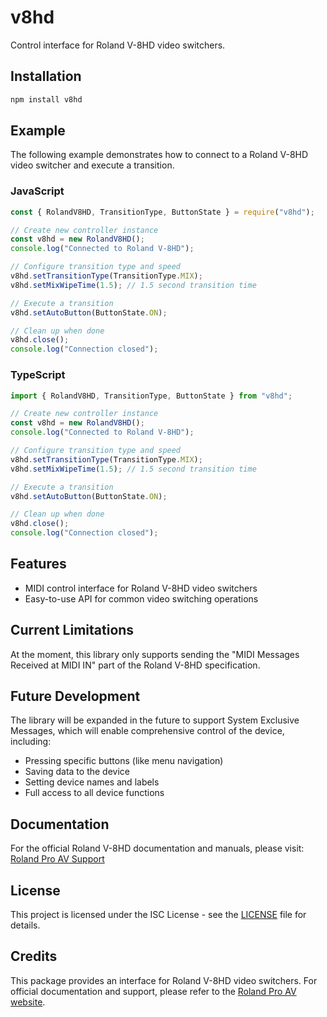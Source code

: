 # v8hd

Control interface for Roland V-8HD video switchers.

## Installation

```bash
npm install v8hd
```

## Example

The following example demonstrates how to connect to a Roland V-8HD video switcher and execute a transition.

### JavaScript

```javascript
const { RolandV8HD, TransitionType, ButtonState } = require("v8hd");

// Create new controller instance
const v8hd = new RolandV8HD();
console.log("Connected to Roland V-8HD");

// Configure transition type and speed
v8hd.setTransitionType(TransitionType.MIX);
v8hd.setMixWipeTime(1.5); // 1.5 second transition time

// Execute a transition
v8hd.setAutoButton(ButtonState.ON);

// Clean up when done
v8hd.close();
console.log("Connection closed");
```

### TypeScript

```typescript
import { RolandV8HD, TransitionType, ButtonState } from "v8hd";

// Create new controller instance
const v8hd = new RolandV8HD();
console.log("Connected to Roland V-8HD");

// Configure transition type and speed
v8hd.setTransitionType(TransitionType.MIX);
v8hd.setMixWipeTime(1.5); // 1.5 second transition time

// Execute a transition
v8hd.setAutoButton(ButtonState.ON);

// Clean up when done
v8hd.close();
console.log("Connection closed");
```

## Features

- MIDI control interface for Roland V-8HD video switchers
- Easy-to-use API for common video switching operations

## Current Limitations

At the moment, this library only supports sending the "MIDI Messages Received at MIDI IN" part of the Roland V-8HD specification.

## Future Development

The library will be expanded in the future to support System Exclusive Messages, which will enable comprehensive control of the device, including:

- Pressing specific buttons (like menu navigation)
- Saving data to the device
- Setting device names and labels
- Full access to all device functions

## Documentation

For the official Roland V-8HD documentation and manuals, please visit:
[Roland Pro AV Support](https://proav.roland.com/global/support/by_product/v-8hd/owners_manuals/)

## License

This project is licensed under the ISC License - see the [LICENSE](LICENSE) file for details.

## Credits

This package provides an interface for Roland V-8HD video switchers.
For official documentation and support, please refer to the [Roland Pro AV website](https://proav.roland.com/global/support/by_product/v-8hd/owners_manuals/).

